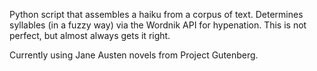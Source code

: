 Python script that assembles a haiku from a corpus of text. Determines syllables (in a fuzzy way) via the Wordnik API for hypenation. This is not perfect, but almost always gets it right.

Currently using Jane Austen novels from Project Gutenberg.
